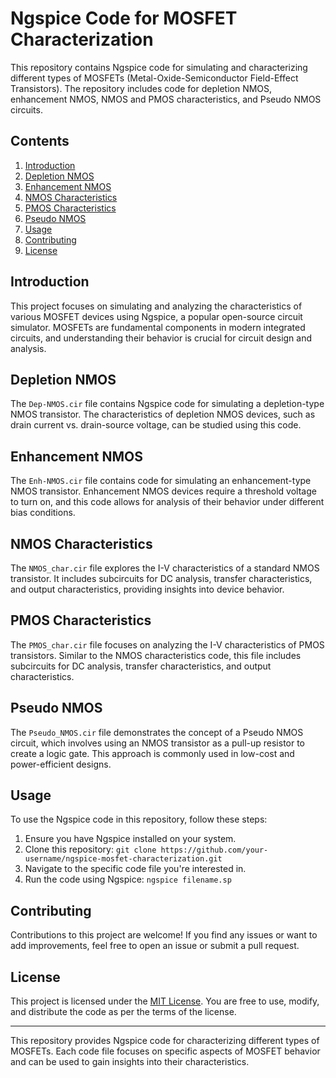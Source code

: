 # Ngspice Code for MOSFET Characterization

This repository contains Ngspice code for simulating and characterizing different types of MOSFETs (Metal-Oxide-Semiconductor Field-Effect Transistors). The repository includes code for depletion NMOS, enhancement NMOS, NMOS and PMOS characteristics, and Pseudo NMOS circuits.

## Contents

1. [Introduction](#introduction)
2. [Depletion NMOS](#depletion-nmos)
3. [Enhancement NMOS](#enhancement-nmos)
4. [NMOS Characteristics](#nmos-characteristics)
5. [PMOS Characteristics](#pmos-characteristics)
6. [Pseudo NMOS](#pseudo-nmos)
7. [Usage](#usage)
8. [Contributing](#contributing)
9. [License](#license)

## Introduction

This project focuses on simulating and analyzing the characteristics of various MOSFET devices using Ngspice, a popular open-source circuit simulator. MOSFETs are fundamental components in modern integrated circuits, and understanding their behavior is crucial for circuit design and analysis.

## Depletion NMOS

The `Dep-NMOS.cir` file contains Ngspice code for simulating a depletion-type NMOS transistor. The characteristics of depletion NMOS devices, such as drain current vs. drain-source voltage, can be studied using this code.

## Enhancement NMOS

The `Enh-NMOS.cir` file contains code for simulating an enhancement-type NMOS transistor. Enhancement NMOS devices require a threshold voltage to turn on, and this code allows for analysis of their behavior under different bias conditions.

## NMOS Characteristics

The `NMOS_char.cir` file explores the I-V characteristics of a standard NMOS transistor. It includes subcircuits for DC analysis, transfer characteristics, and output characteristics, providing insights into device behavior.

## PMOS Characteristics

The `PMOS_char.cir` file focuses on analyzing the I-V characteristics of PMOS transistors. Similar to the NMOS characteristics code, this file includes subcircuits for DC analysis, transfer characteristics, and output characteristics.

## Pseudo NMOS

The `Pseudo_NMOS.cir` file demonstrates the concept of a Pseudo NMOS circuit, which involves using an NMOS transistor as a pull-up resistor to create a logic gate. This approach is commonly used in low-cost and power-efficient designs.

## Usage

To use the Ngspice code in this repository, follow these steps:

1. Ensure you have Ngspice installed on your system.
2. Clone this repository: `git clone https://github.com/your-username/ngspice-mosfet-characterization.git`
3. Navigate to the specific code file you're interested in.
4. Run the code using Ngspice: `ngspice filename.sp`

## Contributing

Contributions to this project are welcome! If you find any issues or want to add improvements, feel free to open an issue or submit a pull request.

## License

This project is licensed under the [MIT License](LICENSE). You are free to use, modify, and distribute the code as per the terms of the license.

---

This repository provides Ngspice code for characterizing different types of MOSFETs. Each code file focuses on specific aspects of MOSFET behavior and can be used to gain insights into their characteristics.
